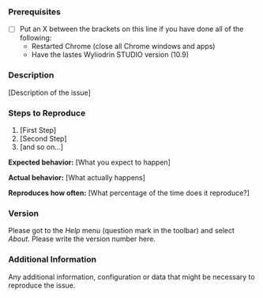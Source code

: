 ### Prerequisites

* [ ] Put an X between the brackets on this line if you have done all of the following:
    * Restarted Chrome (close all Chrome windows and apps)
    * Have the lastes Wyliodrin STUDIO version (10.9)

### Description

[Description of the issue]

### Steps to Reproduce

1. [First Step]
2. [Second Step]
3. [and so on...]

**Expected behavior:** [What you expect to happen]

**Actual behavior:** [What actually happens]

**Reproduces how often:** [What percentage of the time does it reproduce?]

### Version

Please got to the *Help* menu (question mark in the toolbar) and select *About*. Please write the version number here.

### Additional Information

Any additional information, configuration or data that might be necessary to reproduce the issue.
